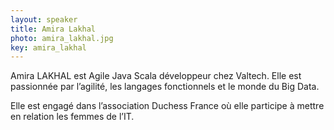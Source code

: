 ```yaml
---
layout: speaker
title: Amira Lakhal
photo: amira_lakhal.jpg
key: amira_lakhal
---
```


Amira LAKHAL est Agile Java Scala développeur chez Valtech. Elle est passionnée par l’agilité, les langages fonctionnels et le monde du Big Data. 

Elle est engagé dans l’association Duchess France où elle participe à mettre en relation les femmes de l’IT.